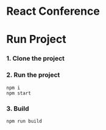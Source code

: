# React Conference

# Run Project

### 1. Clone the project

### 2. Run the project

```shell
npm i
npm start
```

### 3. Build

```shell
npm run build
```

